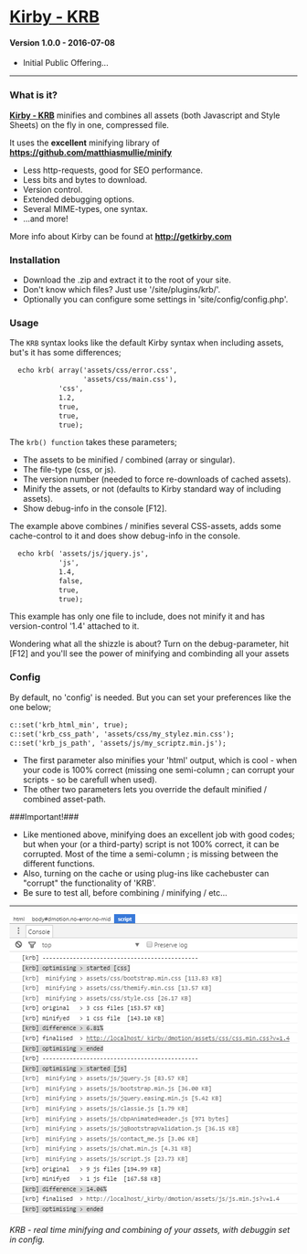 # [Kirby - KRB](https://github.com/1n3JgKl9pQ6cUMrW/kirby-krb)

#### Version 1.0.0 - 2016-07-08

- Initial Public Offering...

****

### What is it?

**[Kirby - KRB](https://github.com/1n3JgKl9pQ6cUMrW/kirby-krb)** minifies and combines all assets (both Javascript and Style Sheets) on the fly in one, compressed file.

It uses the **excellent** minifying library of **https://github.com/matthiasmullie/minify**

- Less http-requests, good for SEO performance.
- Less bits and bytes to download.
- Version control.
- Extended debugging options.
- Several MIME-types, one syntax.
- ...and more!

More info about Kirby can be found at **http://getkirby.com**

### Installation

- Download the .zip and extract it to the root of your site.
- Don't know which files? Just use '/site/plugins/krb/'.
- Optionally you can configure some settings in 'site/config/config.php'.

### Usage

The `KRB` syntax looks like the default Kirby syntax when including assets, but's it has some differences;

```
  echo krb( array('assets/css/error.css',
                  'assets/css/main.css'),
            'css',
            1.2,
            true,
            true,
            true);
```

The `krb() function` takes these parameters;

- The assets to be minified / combined (array or singular).
- The file-type (css, or js).
- The version number (needed to force re-downloads of cached assets).
- Minify the assets, or not (defaults to Kirby standard way of including assets).
- Show debug-info in the console [F12].

The example above combines / minifies several CSS-assets, adds some cache-control to it and does show debug-info in the console.

```
  echo krb( 'assets/js/jquery.js',
            'js',
            1.4,
            false,
            true,
            true);
```

This example has only one file to include, does not minify it and has version-control '1.4' attached to it.

Wondering what all the shizzle is about? Turn on the debug-parameter, hit [F12] and you'll see the power of minifying and combinding all your assets

### Config

By default, no 'config' is needed. But you can set your preferences like the one below;

```
c::set('krb_html_min', true);
c::set('krb_css_path', 'assets/css/my_stylez.min.css');
c::set('krb_js_path', 'assets/js/my_scriptz.min.js');
```
- The first parameter also minifies your 'html' output, which is cool - when your code is 100% correct (missing one semi-column ; can corrupt your scripts - so be carefull when used).
- The other two parameters lets you override the default minified / combined asset-path.

###Important!###

- Like mentioned above, minifying does an excellent job with good codes; but when your (or a third-party) script is not 100% correct, it can be corrupted. Most of the time a semi-column ; is missing between the different functions.
- Also, turning on the cache or using plug-ins like cachebuster can "corrupt" the functionality of 'KRB'.
- Be sure to test all, before combining / minifying / etc...

****

![Kirby - KRB](kirby-krb.png "Kirby - KRB")

*KRB - real time minifying and combining of your assets, with debuggin set in config.*